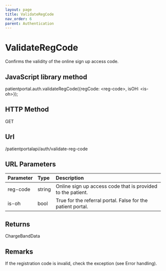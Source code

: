```yaml
---
layout: page
title: ValidateRegCode
nav_order: 6
parent: Authentication
---
```


# ValidateRegCode

Confirms the validity of the online sign up access code.

## JavaScript library method

patientportal.auth.validateRegCode({regCode: &lt;reg-code&gt;, isOH: &lt;is-oh&gt;});

## HTTP Method

GET

## ****Url****

/patientportalapi/auth/validate-reg-code

## URL Parameters

| Parameter | Type   | Description                                                 |
|:----------|:-------|:------------------------------------------------------------|
| reg-code | string | Online sign up access code that is provided to the patient. |
| is-oh | bool | True for the referral portal. False for the patient portal. |

## Returns

ChargeBandData

## Remarks

If the registration code is invalid, check the exception (see Error handling).
